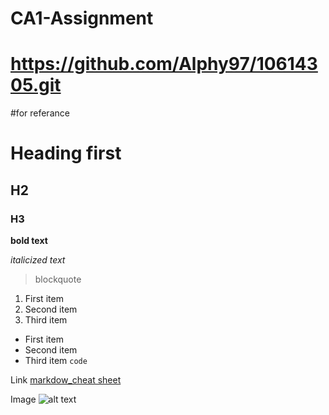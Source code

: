 # CA1-Assignment 
# https://github.com/Alphy97/10614305.git
#for referance 

# Heading first

## H2

### H3

**bold text**

*italicized text*

> blockquote
	
1. First item
2. Second item
3. Third item

	
- First item
- Second item
- Third item
`code`

Link	[markdow_cheat sheet](https://www.markdownguide.org/cheat-sheet/)

Image	![alt text](https://media.istockphoto.com/id/1360714610/photo/green-check-mark-icon-in-a-box-3d-render.jpg?s=612x612&w=0&k=20&c=gRuJ0vJ5svs96A6NXfqRrP-GArXPf-nEi9UY6yQo_iE=)

